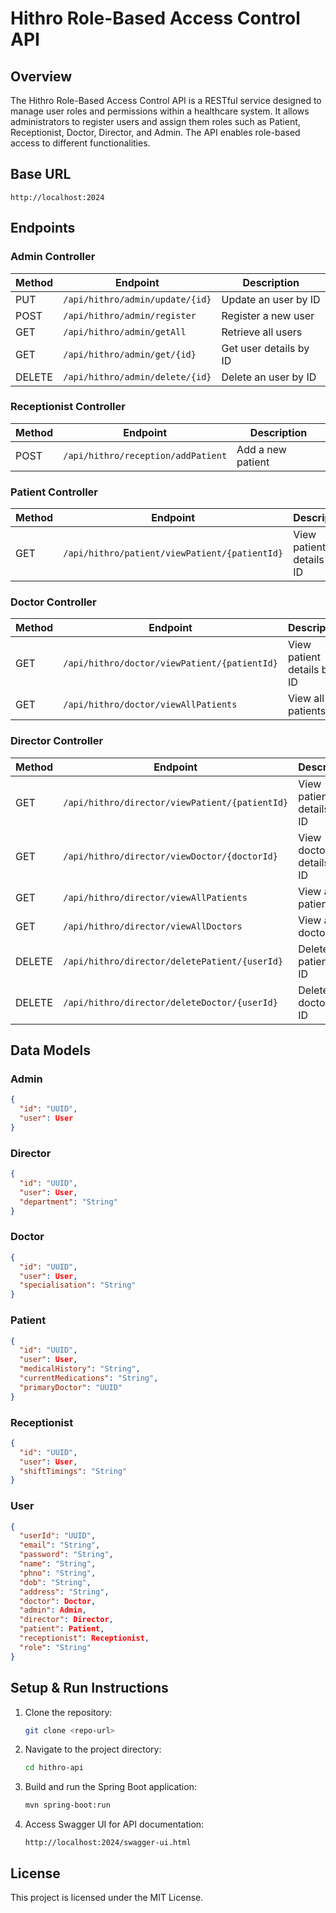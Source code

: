# Hithro Role-Based Access Control API

## Overview
The Hithro Role-Based Access Control API is a RESTful service designed to manage user roles and permissions within a healthcare system. It allows administrators to register users and assign them roles such as Patient, Receptionist, Doctor, Director, and Admin. The API enables role-based access to different functionalities.

## Base URL
```
http://localhost:2024
```

## Endpoints

### Admin Controller
| Method | Endpoint | Description |
|--------|-------------------------------|------------------------------|
| PUT | `/api/hithro/admin/update/{id}` | Update an user by ID |
| POST | `/api/hithro/admin/register` | Register a new user |
| GET | `/api/hithro/admin/getAll` | Retrieve all users |
| GET | `/api/hithro/admin/get/{id}` | Get user details by ID |
| DELETE | `/api/hithro/admin/delete/{id}` | Delete an user by ID |

### Receptionist Controller
| Method | Endpoint | Description |
|--------|----------------------------------|---------------------------------|
| POST | `/api/hithro/reception/addPatient` | Add a new patient |

### Patient Controller
| Method | Endpoint | Description |
|--------|--------------------------------|-------------------------------|
| GET | `/api/hithro/patient/viewPatient/{patientId}` | View patient details by ID |

### Doctor Controller
| Method | Endpoint | Description |
|--------|---------------------------------|--------------------------------|
| GET | `/api/hithro/doctor/viewPatient/{patientId}` | View patient details by ID |
| GET | `/api/hithro/doctor/viewAllPatients` | View all patients |

### Director Controller
| Method | Endpoint | Description |
|--------|--------------------------------|------------------------------|
| GET | `/api/hithro/director/viewPatient/{patientId}` | View patient details by ID |
| GET | `/api/hithro/director/viewDoctor/{doctorId}` | View doctor details by ID |
| GET | `/api/hithro/director/viewAllPatients` | View all patients |
| GET | `/api/hithro/director/viewAllDoctors` | View all doctors |
| DELETE | `/api/hithro/director/deletePatient/{userId}` | Delete a patient by ID |
| DELETE | `/api/hithro/director/deleteDoctor/{userId}` | Delete a doctor by ID |

## Data Models

### Admin
```json
{
  "id": "UUID",
  "user": User
}
```

### Director
```json
{
  "id": "UUID",
  "user": User,
  "department": "String"
}
```

### Doctor
```json
{
  "id": "UUID",
  "user": User,
  "specialisation": "String"
}
```

### Patient
```json
{
  "id": "UUID",
  "user": User,
  "medicalHistory": "String",
  "currentMedications": "String",
  "primaryDoctor": "UUID"
}
```

### Receptionist
```json
{
  "id": "UUID",
  "user": User,
  "shiftTimings": "String"
}
```

### User
```json
{
  "userId": "UUID",
  "email": "String",
  "password": "String",
  "name": "String",
  "phno": "String",
  "dob": "String",
  "address": "String",
  "doctor": Doctor,
  "admin": Admin,
  "director": Director,
  "patient": Patient,
  "receptionist": Receptionist,
  "role": "String"
}
```

## Setup & Run Instructions
1. Clone the repository:
   ```sh
   git clone <repo-url>
   ```
2. Navigate to the project directory:
   ```sh
   cd hithro-api
   ```
3. Build and run the Spring Boot application:
   ```sh
   mvn spring-boot:run
   ```
4. Access Swagger UI for API documentation:
   ```
   http://localhost:2024/swagger-ui.html
   ```

## License
This project is licensed under the MIT License.


